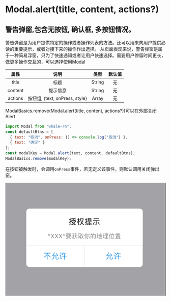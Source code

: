 # Modal.alert(title, content, actions?)

## 警告弹窗,包含无按钮, 确认框, 多按钮情况。

警告弹窗是为用户提供特定的操作或者操作列表的方法。还可以用来向用户提供必读的重要提示，或者对接下来的操作作出选择。
从页面表现来说，警告弹窗是属于一种简易浮窗，只为了快速通知或者让用户快速选择。需要用户停留时间更长，做更多操作交互的，可以选择使用[Modal]('../Modal')

|  属性   |              说明              |  类型  | 默认值 |
| :-----: | :----------------------------: | :----: | :----: |
|  title  |              标题              | String |   无   |
| content |            提示信息            | String |   无   |
| actions | 按钮组, {text, onPress, style} | Array  |   无   |

ModalBasics.remove(Modal.alert(title, content, actions?))可以在外部关闭 Alert

```js
import Modal from "whale-rn";
const defaultBtns = [
  { text: "取消", onPress: () => console.log("取消") },
  { text: "确定" }
];
const modalKey = Modal.alert(text, content, defaultBtns);
ModalBasics.remove(modalKey);
```
在按钮被触发时，会调用``onPress``事件，若无定义该事件，则默认调用关闭弹出窗。


![12](../../sketch/alert.png)